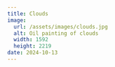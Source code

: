 ```yaml
---
title: Clouds
image:
  url: /assets/images/clouds.jpg
  alt: Oil painting of clouds
  width: 1592
  height: 2219
date: 2024-10-13
---
```

